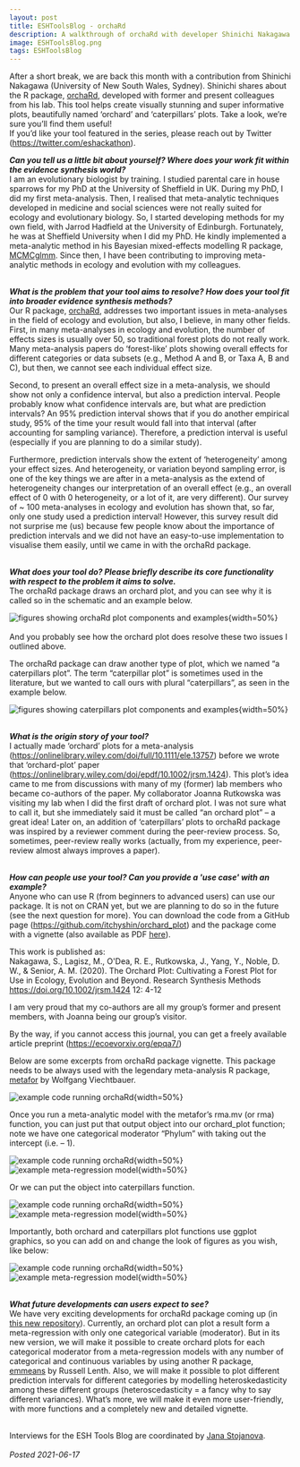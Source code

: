 ```yaml
---
layout: post
title: ESHToolsBlog - orchaRd
description: A walkthrough of orchaRd with developer Shinichi Nakagawa
image: ESHToolsBlog.png
tags: ESHToolsBlog
---
```

<div class="clearfix">
After a short break, we are back this month with a contribution from Shinichi Nakagawa (University of New South Wales, Sydney). Shinichi shares about the R package, <a href="https://github.com/itchyshin/orchard_plot" target="_blank">orchaRd</a>, developed with former and present colleagues from his lab. This tool helps create visually stunning and super informative plots, beautifully named ‘orchard’ and ‘caterpillars’ plots. Take a look, we’re sure you’ll find them useful!   
</div>
If you’d like your tool featured in the series, please reach out by Twitter (<a href="https://twitter.com/eshackathon" target="_blank">https://twitter.com/eshackathon</a>).  
<br>

<b><em>Can you tell us a little bit about yourself? Where does your work fit within the evidence synthesis world?</em></b>  
I am an evolutionary biologist by training. I studied parental care in house sparrows for my PhD at the University of Sheffield in UK. During my PhD, I did my first meta-analysis. Then, I realised that meta-analytic techniques developed in medicine and social sciences were not really suited for ecology and evolutionary biology. So, I started developing methods for my own field, with Jarrod Hadfield at the University of Edinburgh. Fortunately, he was at Sheffield University when I did my PhD. He kindly implemented a meta-analytic method in his Bayesian mixed-effects modelling R package, <a href="https://github.com/cran/MCMCglmm/tree/master/R" target="_blank">MCMCglmm</a>. Since then, I have been contributing to improving meta-analytic methods in ecology and evolution with my colleagues.   
<br>  

<b><em>What is the problem that your tool aims to resolve? How does your tool fit into broader evidence synthesis methods?</em></b>  
Our R package, <a href="https://github.com/itchyshin/orchard_plot" target="_blank">orchaRd</a>, addresses two important issues in meta-analyses in the field of ecology and evolution, but also, I believe, in many other fields.  First, in many meta-analyses in ecology and evolution, the number of effects sizes is usually over 50, so traditional forest plots do not really work. Many meta-analysis papers do ‘forest-like’ plots showing overall effects for different categories or data subsets (e.g., Method A and B, or Taxa A, B and C), but then, we cannot see each individual effect size.  

Second, to present an overall effect size in a meta-analysis, we should show not only a confidence interval, but also a prediction interval. People probably know what confidence intervals are, but what are prediction intervals? An 95% prediction interval shows that if you do another empirical study, 95% of the time your result would fall into that interval (after accounting for sampling variance). Therefore, a prediction interval is useful (especially if you are planning to do a similar study).  

Furthermore, prediction intervals show the extent of ‘heterogeneity’ among your effect sizes. And heterogeneity, or variation beyond sampling error, is one of the key things we are after in a meta-analysis as the extend of heterogeneity changes our interpretation of an overall effect (e.g., an overall effect of 0 with 0 heterogeneity, or a lot of it, are very different). Our survey of ~ 100 meta-analyses in ecology and evolution has shown that, so far, only one study used a prediction interval! However, this survey result did not surprise me (us) because few people know about the importance of prediction intervals and we did not have an easy-to-use implementation to visualise them easily, until we came in with the orchaRd package.  
<br>  

<b><em>What does your tool do? Please briefly describe its core functionality with respect to the problem it aims to solve.</em></b>  
The orchaRd package draws an orchard plot, and you can see why it is called so in the schematic and an example below.  

![figures showing orchaRd plot components and examples](https://github.com/ESHackathon/eshackathon.github.io/raw/master/assets/images/posts/orchaRd1.png){width=50%}  
<br>
And you probably see how the orchard plot does resolve these two issues I outlined above.  

The orchaRd package can draw another type of plot, which we named “a caterpillars plot”. The term “caterpillar plot” is sometimes used in the literature, but we wanted to call ours with plural “caterpillars”, as seen in the example below.  

![figures showing caterpillars plot components and examples](https://github.com/ESHackathon/eshackathon.github.io/raw/master/assets/images/posts/orchaRd2.png){width=50%}  
<br>  

<b><em>What is the origin story of your tool?</em></b>  
I actually made ‘orchard’ plots for a meta-analysis (https://onlinelibrary.wiley.com/doi/full/10.1111/ele.13757) before we wrote that ‘orchard-plot’ paper (https://onlinelibrary.wiley.com/doi/epdf/10.1002/jrsm.1424). This plot’s idea came to me from discussions with many of my (former) lab members who became co-authors of the paper.  My collaborator Joanna Rutkowska was visiting my lab when I did the first draft of orchard plot. I was not sure what to call it, but she immediately said it must be called “an orchard plot” – a great idea!  Later on, an addition of ‘caterpillars’ plots to orchaRd package was inspired by a reviewer comment during the peer-review process. So, sometimes, peer-review really works (actually, from my experience, peer-review almost always improves a paper).   
<br>  

<b><em>How can people use your tool? Can you provide a 'use case' with an example?</em></b>  
Anyone who can use R (from beginners to advanced users) can use our package. It is not on CRAN yet, but we are planning to do so in the future (see the next question for more). You can download the code from a GitHub page (https://github.com/itchyshin/orchard_plot) and the package come with a vignette (also available as PDF <a href="http://www.i-deel.org/uploads/5/2/4/1/52416001/orchard_vignette.pdf" target="_blank">here</a>).  

This work is published as:  
Nakagawa, S., Lagisz, M., O'Dea, R. E., Rutkowska, J., Yang, Y., Noble, D. W., & Senior, A. M. (2020). The Orchard Plot: Cultivating a Forest Plot for Use in Ecology, Evolution and Beyond. Research Synthesis Methods https://doi.org/10.1002/jrsm.1424 12: 4-12  

I am very proud that my co-authors are all my group’s former and present members, with Joanna being our group’s visitor.  

By the way, if you cannot access this journal, you can get a freely available article preprint (https://ecoevorxiv.org/epqa7/)  

Below are some excerpts from orchaRd package vignette. This package needs to be always used with the legendary meta-analysis R package, <a href="https://wviechtb.github.io/metafor/" target="_blank">metafor</a> by Wolfgang Viechtbauer.  

![example code running orchaRd](https://github.com/ESHackathon/eshackathon.github.io/raw/master/assets/images/posts/orchaRd3.png){width=50%}  

Once you run a meta-analytic model with the metafor’s rma.mv (or rma) function, you can just put that output object into our orchard_plot function; note we have one categorical moderator “Phylum” with taking out the intercept (i.e. – 1).  

![example code running orchaRd](https://github.com/ESHackathon/eshackathon.github.io/raw/master/assets/images/posts/orchaRd4.png){width=50%}  
![example meta-regression model](https://github.com/ESHackathon/eshackathon.github.io/raw/master/assets/images/posts/orchaRd5.png){width=50%}  

Or we can put the object into caterpillars function.  

![example code running orchaRd](https://github.com/ESHackathon/eshackathon.github.io/raw/master/assets/images/posts/orchaRd6.png){width=50%}  
![example meta-regression model](https://github.com/ESHackathon/eshackathon.github.io/raw/master/assets/images/posts/orchaRd7.png){width=50%}  

Importantly, both orchard and caterpillars plot functions use ggplot graphics, so you can add on and change the look of figures as you wish, like below:  

![example code running orchaRd](https://github.com/ESHackathon/eshackathon.github.io/raw/master/assets/images/posts/orchaRd8.png){width=50%}  
![example meta-regression model](https://github.com/ESHackathon/eshackathon.github.io/raw/master/assets/images/posts/orchaRd9.png){width=50%}  
<br>  

<b><em>What future developments can users expect to see?</em></b>  
We have very exciting developments for orchaRd package coming up (in <a href="https://github.com/daniel1noble/orchaRd" target="_blank">this new repository</a>). Currently, an orchard plot can plot a result form a meta-regression with only one categorical variable (moderator). But in its new version, we will make it possible to create orchard plots for each categorical moderator from a meta-regression models with any number of categorical and continuous variables by using another R package, <a href="https://github.com/rvlenth/emmeans" target="_blank">emmeans</a> by Russell Lenth. Also, we will make it possible to plot different prediction intervals for different categories by modelling heteroskedasticity among these different groups (heteroscedasticity = a fancy why to say different variances). What’s more, we will make it even more user-friendly, with more functions and a completely new and detailed vignette.   
<br>  

Interviews for the ESH Tools Blog are coordinated by <a href="https://www.eshackathon.org/people/Stojanova-Jana.html" target="_blank">Jana Stojanova</a>.  
<br>
<em>Posted 2021-06-17</em>
